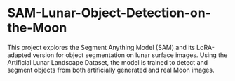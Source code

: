 # SAM-Lunar-Object-Detection-on-the-Moon
This project explores the Segment Anything Model (SAM) and its LoRA-adapted version for object segmentation on lunar surface images. Using the Artificial Lunar Landscape Dataset, the model is trained to detect and segment objects from both artificially generated and real Moon images.
